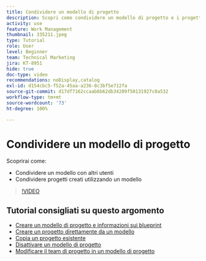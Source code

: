 ```yaml
---
title: Condividere un modello di progetto
description: Scopri come condividere un modello di progetto e i progetti creati da un modello.
activity: use
feature: Work Management
thumbnail: 335211.jpeg
type: Tutorial
role: User
level: Beginner
team: Technical Marketing
jira: KT-8951
hide: true
doc-type: video
recommendations: noDisplay,catalog
exl-id: d154cbc5-f52a-45aa-a236-8c3bf5e712fa
source-git-commit: d17df7162ccaab6b62db34209f50131927c0a532
workflow-type: tm+mt
source-wordcount: '73'
ht-degree: 100%

---
```


# Condividere un modello di progetto

Scoprirai come:

* Condividere un modello con altri utenti
* Condividere progetti creati utilizzando un modello

>[!VIDEO](https://video.tv.adobe.com/v/335211/?quality=12&learn=on&enablevpops)

## Tutorial consigliati su questo argomento

* [Creare un modello di progetto e informazioni sui blueprint](/help/manage-work/create-and-manage-project-templates/create-a-project-template.md)
* [Creare un progetto direttamente da un modello](/help/manage-work/create-and-manage-project-templates/create-a-project-directly-from-a-template.md)
* [Copia un progetto esistente](/help/manage-work/manage-projects/copy-an-existing-project.md)
* [Disattivare un modello di progetto](/help/manage-work/create-and-manage-project-templates/deactivate-a-project-template.md)
* [Modificare il team di progetto in un modello di progetto](/help/manage-work/create-and-manage-project-templates/edit-the-project-team-in-a-project-template.md)
